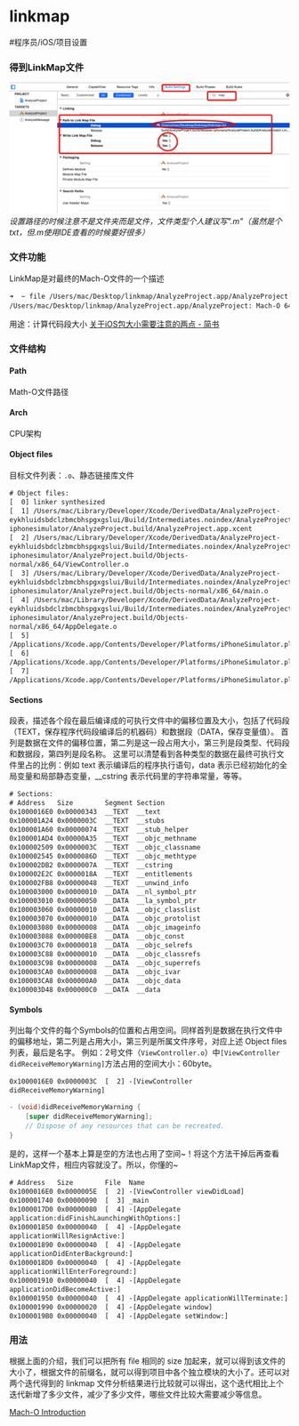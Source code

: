 # linkmap
#程序员/iOS/项目设置

### 得到LinkMap文件
![](linkmap/CE3C8544-C843-4179-B503-578AB99B103D.png)
_设置路径的时候注意不是文件夹而是文件，文件类型个人建议写".m"（虽然是个txt，但.m使用IDE查看的时候要好很多）_

### 文件功能

LinkMap是对最终的Mach-O文件的一个描述
```sh
➜  ~ file /Users/mac/Desktop/linkmap/AnalyzeProject.app/AnalyzeProject 
/Users/mac/Desktop/linkmap/AnalyzeProject.app/AnalyzeProject: Mach-O 64-bit executable x86_64
```

用途：计算代码段大小
[关于iOS包大小需要注意的两点 - 简书](http://www.jianshu.com/p/84d951d67d0f)

### 文件结构
#### Path
Math-O文件路径

#### Arch
CPU架构

#### Object files
目标文件列表：`.o`、静态链接库文件
```
# Object files:
[  0] linker synthesized
[  1] /Users/mac/Library/Developer/Xcode/DerivedData/AnalyzeProject-eykhluidsbdclzbmcbhspgxgslui/Build/Intermediates.noindex/AnalyzeProject.build/Debug-iphonesimulator/AnalyzeProject.build/AnalyzeProject.app.xcent
[  2] /Users/mac/Library/Developer/Xcode/DerivedData/AnalyzeProject-eykhluidsbdclzbmcbhspgxgslui/Build/Intermediates.noindex/AnalyzeProject.build/Debug-iphonesimulator/AnalyzeProject.build/Objects-normal/x86_64/ViewController.o
[  3] /Users/mac/Library/Developer/Xcode/DerivedData/AnalyzeProject-eykhluidsbdclzbmcbhspgxgslui/Build/Intermediates.noindex/AnalyzeProject.build/Debug-iphonesimulator/AnalyzeProject.build/Objects-normal/x86_64/main.o
[  4] /Users/mac/Library/Developer/Xcode/DerivedData/AnalyzeProject-eykhluidsbdclzbmcbhspgxgslui/Build/Intermediates.noindex/AnalyzeProject.build/Debug-iphonesimulator/AnalyzeProject.build/Objects-normal/x86_64/AppDelegate.o
[  5] /Applications/Xcode.app/Contents/Developer/Platforms/iPhoneSimulator.platform/Developer/SDKs/iPhoneSimulator11.1.sdk/System/Library/Frameworks//Foundation.framework/Foundation.tbd
[  6] /Applications/Xcode.app/Contents/Developer/Platforms/iPhoneSimulator.platform/Developer/SDKs/iPhoneSimulator11.1.sdk/usr/lib/libobjc.tbd
[  7] /Applications/Xcode.app/Contents/Developer/Platforms/iPhoneSimulator.platform/Developer/SDKs/iPhoneSimulator11.1.sdk/System/Library/Frameworks//UIKit.framework/UIKit.tbd

```

#### Sections
段表，描述各个段在最后编译成的可执行文件中的偏移位置及大小，包括了代码段（TEXT，保存程序代码段编译后的机器码）和数据段（DATA，保存变量值）。
首列是数据在文件的偏移位置，第二列是这一段占用大小，第三列是段类型、代码段和数据段，第四列是段名称。
这里可以清楚看到各种类型的数据在最终可执行文件里占的比例：例如 text 表示编译后的程序执行语句，data 表示已经初始化的全局变量和局部静态变量，__cstring 表示代码里的字符串常量，等等。
```
# Sections:
# Address	Size    	Segment	Section
0x1000016E0	0x00000343	__TEXT	__text
0x100001A24	0x0000003C	__TEXT	__stubs
0x100001A60	0x00000074	__TEXT	__stub_helper
0x100001AD4	0x00000A35	__TEXT	__objc_methname
0x100002509	0x0000003C	__TEXT	__objc_classname
0x100002545	0x0000086D	__TEXT	__objc_methtype
0x100002DB2	0x0000007A	__TEXT	__cstring
0x100002E2C	0x0000018A	__TEXT	__entitlements
0x100002FB8	0x00000048	__TEXT	__unwind_info
0x100003000	0x00000010	__DATA	__nl_symbol_ptr
0x100003010	0x00000050	__DATA	__la_symbol_ptr
0x100003060	0x00000010	__DATA	__objc_classlist
0x100003070	0x00000010	__DATA	__objc_protolist
0x100003080	0x00000008	__DATA	__objc_imageinfo
0x100003088	0x00000BE8	__DATA	__objc_const
0x100003C70	0x00000018	__DATA	__objc_selrefs
0x100003C88	0x00000010	__DATA	__objc_classrefs
0x100003C98	0x00000008	__DATA	__objc_superrefs
0x100003CA0	0x00000008	__DATA	__objc_ivar
0x100003CA8	0x000000A0	__DATA	__objc_data
0x100003D48	0x000000C0	__DATA	__data
```

#### Symbols
列出每个文件的每个Symbols的位置和占用空间。同样首列是数据在执行文件中的偏移地址，第二列是占用大小，第三列是所属文件序号，对应上述 Object ﬁles 列表，最后是名字。
例如：2号文件（`ViewController.o`）中`[ViewController didReceiveMemoryWarning]`方法占用的空间大小：60byte。
```
0x1000016E0	0x0000003C	[  2] -[ViewController didReceiveMemoryWarning]
```

```Objective-C
- (void)didReceiveMemoryWarning {
    [super didReceiveMemoryWarning];
    // Dispose of any resources that can be recreated.
}
```
是的，这样一个基本上算是空的方法也占用了空间~！将这个方法干掉后再查看LinkMap文件，相应内容就没了。所以，你懂的~

```
# Address	Size    	File  Name
0x1000016E0	0x0000005E	[  2] -[ViewController viewDidLoad]
0x100001740	0x00000090	[  3] _main
0x1000017D0	0x00000080	[  4] -[AppDelegate application:didFinishLaunchingWithOptions:]
0x100001850	0x00000040	[  4] -[AppDelegate applicationWillResignActive:]
0x100001890	0x00000040	[  4] -[AppDelegate applicationDidEnterBackground:]
0x1000018D0	0x00000040	[  4] -[AppDelegate applicationWillEnterForeground:]
0x100001910	0x00000040	[  4] -[AppDelegate applicationDidBecomeActive:]
0x100001950	0x00000040	[  4] -[AppDelegate applicationWillTerminate:]
0x100001990	0x00000020	[  4] -[AppDelegate window]
0x1000019B0	0x00000040	[  4] -[AppDelegate setWindow:]

```


### 用法
根据上面的介绍，我们可以把所有 ﬁle 相同的 size 加起来，就可以得到该文件的大小了，根据文件的前缀名，就可以得到项目中各个独立模块的大小了。还可以对两个迭代得到的 linkmap 文件分析结果进行比较就可以得出，这个迭代相比上个迭代新增了多少文件，减少了多少文件，哪些文件比较大需要减少等信息。




[Mach-O Introduction](https://developer.apple.com/library/content/documentation/DeveloperTools/Conceptual/MachOTopics/0-Introduction/introduction.html)